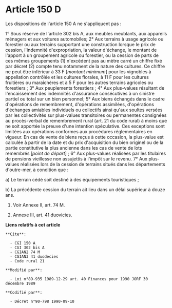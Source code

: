 # Article 150 D

Les dispositions de l'article 150 A ne s'appliquent pas :

1° Sous réserve de l'article 302 bis A, aux meubles meublants, aux appareils ménagers et aux voitures automobiles;     2° Aux
terrains à usage agricole ou forestier ou aux terrains supportant une construction lorsque le prix de cession, l'indemnité
d'expropriation, la valeur d'échange, le montant de l'apport à un groupement agricole ou forestier, ou la cession de parts de
ces mêmes groupements (1) n'excèdent pas au mètre carré un chiffre fixé par décret (2) compte tenu notamment de la nature des
cultures. Ce chiffre ne peut être inférieur à 33 F [*montant minimum*] pour les vignobles à appellation contrôlée et les
cultures florales, à 11 F pour les cultures fruitières ou maraîchères et à 5 F pour les autres terrains agricoles ou
forestiers ;     3° Aux peuplements forestiers ;     4° Aux plus-values résultant de l'encaissement des indemnités
d'assurance consécutives à un sinistre partiel ou total sur un bien personnel;     5° Aux biens échangés dans le cadre
d'opérations de remembrement, d'opérations assimilées, d'opérations d'échanges amiables individuels ou collectifs ainsi
qu'aux soultes versées par les collectivités sur plus-values transitoires ou permanentes consignées au procès-verbal de
remembrement rural (art. 21 du code rural) à moins que ne soit apportée la preuve d'une intention spéculative. Ces exceptions
sont limitées aux opérations conformes aux procédures réglementaires en vigueur. En cas de vente de biens reçus à cette
occasion, la plus-value est calculée à partir de la date et du prix d'acquisition du bien originel ou de la partie
constitutive la plus ancienne dans les cas de vente de lots remembrés [*point de départ*] ;     6° Aux plus-values réalisées
par les titulaires de pensions vieillesse non assujettis à l'impôt sur le revenu.     7° Aux plus-values réalisées lors de la
cession de terrains situés dans les départements d'outre-mer, à condition que :

a) Le terrain cédé soit destiné à des équipements touristiques ;

b) La précédente cession du terrain ait lieu dans un délai supérieur à douze ans.

1)  Voir Annexe II, art. 74 M.

2)  Annexe III, art. 41 duovicies.

**Liens relatifs à cet article**

	**Cite**:

	  - CGI 150 A
	  - CGI 302 bis A
	  - CGIAN2 74 M
	  - CGIAN3 41 duodecies
	  - Code rural 21

	**Modifié par**:

	  - Loi n°89-935 1989-12-29 art. 40 Finances pour 1990 JORF 30 décembre 1989

	**Codifié par**:

	  - Décret n°90-798 1990-09-10
